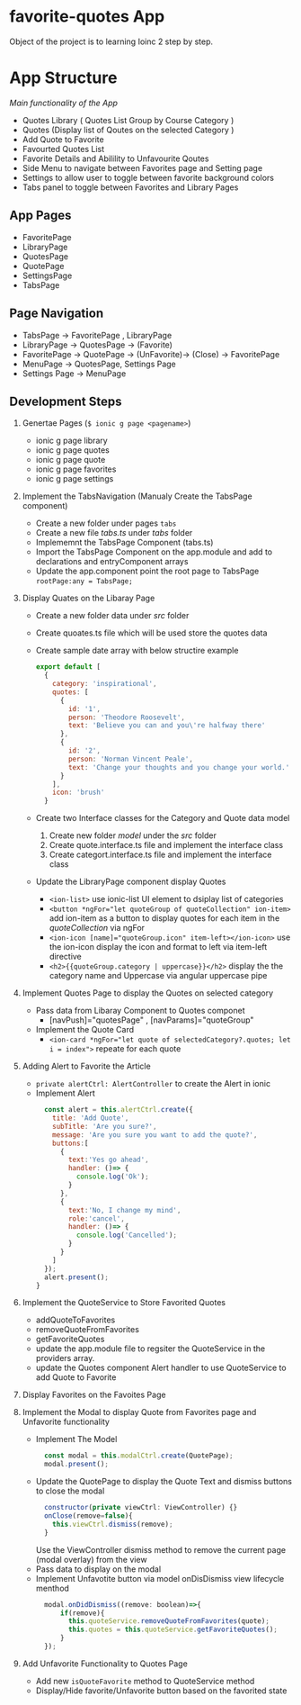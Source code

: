 # favorite-quotes App
Object of the project is to learning Ioinc 2 step by step.

# App Structure 
 *Main functionality of the App*
- Quotes Library ( Quotes List Group by Course Category ) 
- Quotes (Display list of Qoutes on the selected Category )
- Add Quote to Favorite 
- Favourted Quotes List
- Favorite Details and Abilility to Unfavourite Qoutes 
- Side Menu to navigate between Favorites page and Setting page
- Settings to allow user to toggle between favorite background colors
- Tabs panel to toggle between Favorites and Library Pages

## App Pages
- FavoritePage
- LibraryPage
- QuotesPage
- QuotePage
- SettingsPage
- TabsPage

## Page Navigation
- TabsPage ->  FavoritePage , LibraryPage
- LibraryPage -> QuotesPage -> (Favorite)
- FavoritePage -> QuotePage -> (UnFavorite)-> (Close) -> FavoritePage
- MenuPage -> QuotesPage, Settings Page
- Settings Page -> MenuPage


## Development Steps 

1. Genertae Pages (`$ ionic g page <pagename>`)
    * ionic g page library
    * ionic g page quotes
    * ionic g page quote
    * ionic g page favorites
    * ionic g page settings

2. Implement the TabsNavigation (Manualy Create the TabsPage component)
    * Create a new folder under pages `tabs`
    * Create a new file *tabs.ts* under *tabs* folder
    * Implememnt the TabsPage Component (tabs.ts)
    * Import the TabsPage Component on the app.module and add to declarations and entryComponent arrays
    * Update the app.component point the root page to TabsPage `rootPage:any = TabsPage;`

3. Display Quates on the Libaray Page
    * Create a new folder data under *src* folder
    * Create quoates.ts file which will be used store the quotes data
    * Create sample date array with below structire example 
      ```javascript
      export default [
        {
          category: 'inspirational',
          quotes: [
            {
              id: '1',
              person: 'Theodore Roosevelt',
              text: 'Believe you can and you\'re halfway there'
            },
            {
              id: '2',
              person: 'Norman Vincent Peale',
              text: 'Change your thoughts and you change your world.'
            }
          ],
          icon: 'brush'
        }
      ```
    * Create two Interface classes for the Category and Quote data model
        1. Create new folder *model* under the *src* folder
        2. Create quote.interface.ts file and implement the interface class
        3. Create categort.interface.ts file and implement the interface class

    * Update the LibraryPage component display Quotes
        * `<ion-list>` use ionic-list UI element to dsiplay list of categories 
        * `<button *ngFor="let quoteGroup of quoteCollection" ion-item>` add ion-item as a button to display quotes for each item in the *quoteCollection* via ngFor
        * `<ion-icon [name]="quoteGroup.icon" item-left></ion-icon>` use the ion-icon display the icon and format to left via item-left directive
        * `<h2>{{quoteGroup.category | uppercase}}</h2>` display the the category name and Uppercase via angular uppercase pipe
  
4. Implement Quotes Page to display the Quotes on selected category
    * Pass data from Libaray Component to Quotes componet
        * [navPush]="quotesPage" , [navParams]="quoteGroup"
    * Implement the Quote Card
        * `<ion-card *ngFor="let quote of selectedCategory?.quotes; let i = index">` repeate for each quote
    
5. Adding Alert to Favorite the Article
    * `private alertCtrl: AlertController` to create the Alert in ionic
    * Implement Alert 
      ```javascript
        const alert = this.alertCtrl.create({
          title: 'Add Quote',
          subTitle: 'Are you sure?',
          message: 'Are you sure you want to add the quote?',
          buttons:[
            {
              text:'Yes go ahead',
              handler: ()=> {
                console.log('Ok');
              }
            },
            {
              text:'No, I change my mind',
              role:'cancel',
              handler: ()=> {
                console.log('Cancelled');
              }
            }
          ]
        });
        alert.present();
      }
      ```
6. Implement the QuoteService to Store Favorited Quotes
    * addQuoteToFavorites 
    * removeQuoteFromFavorites
    * getFavoriteQuotes
    * update the app.module file to regsiter the QuoteService in the providers array.
    * update the Quotes component Alert handler to use QuoteService to add Quote to Favorite

7. Display Favorites on the Favoites Page

8. Implement the Modal to display Quote from Favorites page and Unfavorite functionality
    * Implement The Model
      ```javascript
        const modal = this.modalCtrl.create(QuotePage);
        modal.present();
      ```
    * Update the QuotePage to display the Quote Text and dismiss buttons to close the modal
      ```javascript
        constructor(private viewCtrl: ViewController) {}
        onClose(remove=false){
          this.viewCtrl.dismiss(remove);
        }
      ```
      Use the ViewController dismiss method to remove the current page (modal overlay) from the view
    * Pass data to display on the modal
    * Implement Unfavotite button via model onDisDismiss view lifecycle menthod
      ```javascript
        modal.onDidDismiss((remove: boolean)=>{
            if(remove){
              this.quoteService.removeQuoteFromFavorites(quote);
              this.quotes = this.quoteService.getFavoriteQuotes();
            }
        });
      ``` 

9. Add Unfavorite Functionality to Quotes Page
    * Add new `isQuoteFavorite` method to QuoteService method
    * Display/Hide favorite/Unfavorite button based on the favorited state
